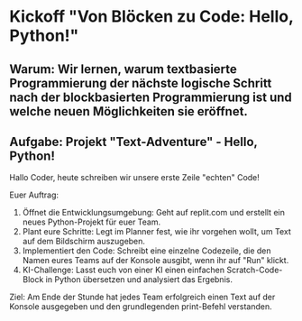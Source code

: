 # Kickoff "Von Blöcken zu Code: Hello, Python!"

## Warum: Wir lernen, warum textbasierte Programmierung der nächste logische Schritt nach der blockbasierten Programmierung ist und welche neuen Möglichkeiten sie eröffnet.

## Aufgabe: Projekt "Text-Adventure" - Hello, Python!

Hallo Coder,
heute schreiben wir unsere erste Zeile "echten" Code!

Euer Auftrag:
1. Öffnet die Entwicklungsumgebung: Geht auf replit.com und erstellt ein neues Python-Projekt für euer Team.
2. Plant eure Schritte: Legt im Planner fest, wie ihr vorgehen wollt, um Text auf dem Bildschirm auszugeben.
3. Implementiert den Code: Schreibt eine einzelne Codezeile, die den Namen eures Teams auf der Konsole ausgibt, wenn ihr auf "Run" klickt.
4. KI-Challenge: Lasst euch von einer KI einen einfachen Scratch-Code-Block in Python übersetzen und analysiert das Ergebnis.

Ziel: Am Ende der Stunde hat jedes Team erfolgreich einen Text auf der Konsole ausgegeben und den grundlegenden print-Befehl verstanden. 

